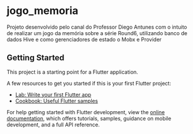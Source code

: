 # jogo_memoria

Projeto desenvolvido pelo canal do Professor Diego Antunes com o intuito de realizar um jogo da memória sobre a série Round6, utilizando banco de dados Hive e como gerenciadores de estado o Mobx e Provider

## Getting Started

This project is a starting point for a Flutter application.

A few resources to get you started if this is your first Flutter project:

- [Lab: Write your first Flutter app](https://docs.flutter.dev/get-started/codelab)
- [Cookbook: Useful Flutter samples](https://docs.flutter.dev/cookbook)

For help getting started with Flutter development, view the
[online documentation](https://docs.flutter.dev/), which offers tutorials,
samples, guidance on mobile development, and a full API reference.
